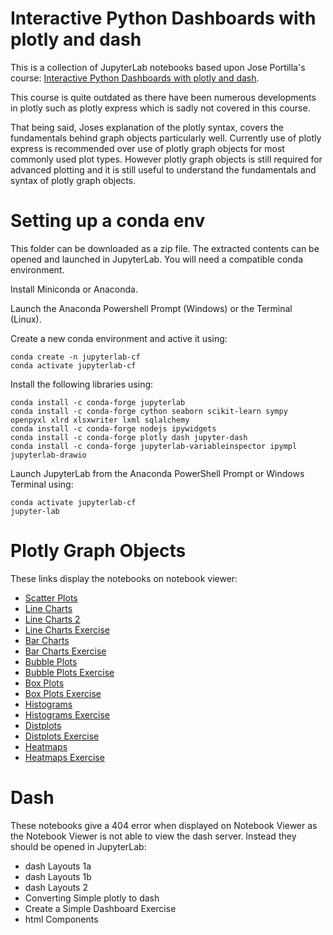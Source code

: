 # Interactive Python Dashboards with plotly and dash

This is a collection of JupyterLab notebooks based upon Jose Portilla's course:
[Interactive Python Dashboards with plotly and dash](https://www.udemy.com/course/interactive-python-dashboards-with-plotly-and-dash/).

This course is quite outdated as there have been numerous developments in plotly such as plotly express which is sadly not covered in this course. 

That being said, Joses explanation of the plotly syntax, covers the fundamentals behind graph objects particularly well. Currently use of plotly express is recommended over use of plotly graph objects for most commonly used plot types. However plotly graph objects is still required for advanced plotting and it is still useful to understand the fundamentals and syntax of plotly graph objects.

# Setting up a conda env

This folder can be downloaded as a zip file. The extracted contents can be opened and launched in JupyterLab.
You will need a compatible conda environment.

Install Miniconda or Anaconda.

Launch the Anaconda Powershell Prompt (Windows) or the Terminal (Linux).

Create a new conda environment and active it using:

```
conda create -n jupyterlab-cf
conda activate jupyterlab-cf
```

Install the following libraries using:

```
conda install -c conda-forge jupyterlab
conda install -c conda-forge cython seaborn scikit-learn sympy openpyxl xlrd xlsxwriter lxml sqlalchemy
conda install -c conda-forge nodejs ipywidgets 
conda install -c conda-forge plotly dash jupyter-dash
conda install -c conda-forge jupyterlab-variableinspector ipympl jupyterlab-drawio
```

Launch JupyterLab from the Anaconda PowerShell Prompt or Windows Terminal using:

```
conda activate jupyterlab-cf
jupyter-lab
```

# Plotly Graph Objects

These links display the notebooks on notebook viewer:

* [Scatter Plots](https://nbviewer.org/github/PhilipYip1988/plotly_udemy/blob/main/lect11_scatter_plots.ipynb)
* [Line Charts](https://nbviewer.org/github/PhilipYip1988/plotly_udemy/blob/main/lect12_line_charts.ipynb)
* [Line Charts 2](https://nbviewer.org/github/PhilipYip1988/plotly_udemy/blob/main/lect13_line_charts_2.ipynb)
* [Line Charts Exercise](https://nbviewer.org/github/PhilipYip1988/plotly_udemy/blob/main/lect14_line_charts_exercise.ipynb)
* [Bar Charts](https://nbviewer.org/github/PhilipYip1988/plotly_udemy/blob/main/lect16_bar_charts.ipynb)
* [Bar Charts Exercise](https://nbviewer.org/github/PhilipYip1988/plotly_udemy/blob/main/lect17_bar_charts_exercise.ipynb)
* [Bubble Plots](https://nbviewer.org/github/PhilipYip1988/plotly_udemy/blob/main/lect18_bubble_plots.ipynb)
* [Bubble Plots Exercise](https://nbviewer.org/github/PhilipYip1988/plotly_udemy/blob/main/lect20_bubble_plots_exercise.ipynb)
* [Box Plots](https://nbviewer.org/github/PhilipYip1988/plotly_udemy/blob/main/lect22_box_plots.ipynb)
* [Box Plots Exercise](https://nbviewer.org/github/PhilipYip1988/plotly_udemy/blob/main/lect23_box_plots_exercise.ipynb)
* [Histograms](https://nbviewer.org/github/PhilipYip1988/plotly_udemy/blob/main/lect25_histograms.ipynb)
* [Histograms Exercise](https://nbviewer.org/github/PhilipYip1988/plotly_udemy/blob/main/lect26_histograms_exercise.ipynb)
* [Distplots](https://nbviewer.org/github/PhilipYip1988/plotly_udemy/blob/main/lect28_distplots.ipynb)
* [Distplots Exercise](https://nbviewer.org/github/PhilipYip1988/plotly_udemy/blob/main/lect29_distplots_exercise.ipynb)
* [Heatmaps](https://nbviewer.org/github/PhilipYip1988/plotly_udemy/blob/main/lect31_heatmaps.ipynb)
* [Heatmaps Exercise](https://nbviewer.org/github/PhilipYip1988/plotly_udemy/blob/main/lect32_heatmaps_exercise.ipynb)

# Dash

These notebooks give a 404 error when displayed on Notebook Viewer as the Notebook Viewer is not able to view the dash server. Instead they should be opened in JupyterLab:

* dash Layouts 1a
* dash Layouts 1b
* dash Layouts 2
* Converting Simple plotly to dash
* Create a Simple Dashboard Exercise
* html Components

